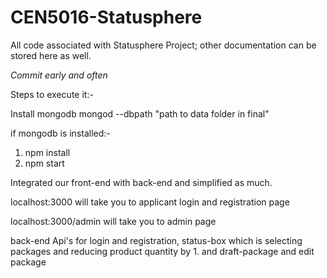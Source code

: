 # CEN5016-Statusphere
All code associated with Statusphere Project; other documentation can be stored here as well.

*Commit early and often*

Steps to execute it:- 

Install mongodb 
mongod --dbpath "path to data folder in final" 

if mongodb is installed:- 
1. npm install
2. npm start

Integrated our front-end with back-end and simplified as much. 

localhost:3000 will take you to applicant login and registration page

localhost:3000/admin will take you to admin page


back-end Api's for login and registration, status-box which is selecting packages and reducing product quantity by 1. and draft-package and edit package


